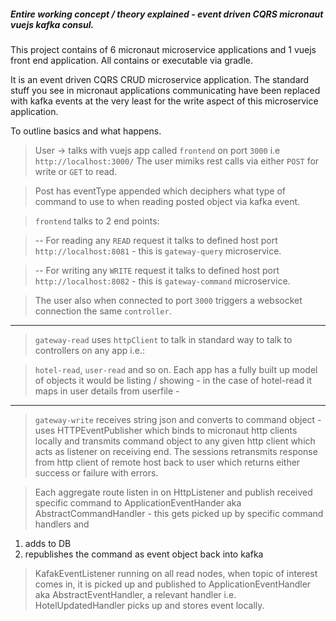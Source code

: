 ##### Entire working concept / theory explained  - event driven CQRS micronaut vuejs kafka consul.
This project contains of 6 micronaut microservice applications and 1 vuejs front end application.
All contains or executable via gradle.

It is an event driven CQRS CRUD microservice application. The standard stuff you see in micronaut applications communicating have been replaced with kafka events 
at the very least for the write aspect of this microservice application.

To outline basics and what happens.


> User -> talks with vuejs app called `frontend` on port `3000` i.e `http://localhost:3000/`
The user mimiks rest calls via either `POST` for write or `GET` to read.
 
> Post has eventType appended which deciphers what type of command to use to when reading posted object via kafka event. 

> `frontend` talks to 2 end points:

>  -- For reading any `READ` request it talks to defined host port `http://localhost:8081` - this is `gateway-query` microservice.

>  -- For writing any `WRITE` request it talks to defined host port `http://localhost:8082` - this is `gateway-command` microservice.


> The user also when connected to port `3000` triggers a websocket connection the same `controller`.

-----------------

> `gateway-read` uses `httpClient` to talk in standard way to talk to controllers on any app i.e.:

> `hotel-read`,  `user-read` and so on. Each app has a fully built up model of objects it would be listing / showing - in the case of hotel-read it maps in user details from userfile - 

-----------------

> `gateway-write` receives string json and converts to command object - uses HTTPEventPublisher which binds to micronaut http clients locally and transmits command object to any given http client which acts as listener on receiving end.  The sessions retransmits response from http client of remote host back to user which returns either success or failure with errors. 


> Each aggregate route listen in on HttpListener and publish received specific command to ApplicationEventHander aka AbstractCommandHandler - this gets picked up by specific command handlers and 
1. adds to DB
2. republishes the command as event object back into kafka

> KafakEventListener running on all read nodes, when topic of interest comes in, it is picked up and published to ApplicationEventHandler aka AbstractEventHandler, a relevant handler i.e. HotelUpdatedHandler picks up and stores event locally.

